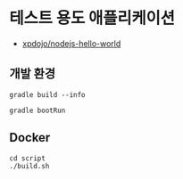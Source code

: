 # 테스트 용도 애플리케이션

- [xpdojo/nodejs-hello-world](https://github.com/xpdojo/nodejs-hello-world)

## 개발 환경

```shell
gradle build --info
```

```shell
gradle bootRun
```

## Docker

```shell
cd script
./build.sh
```
